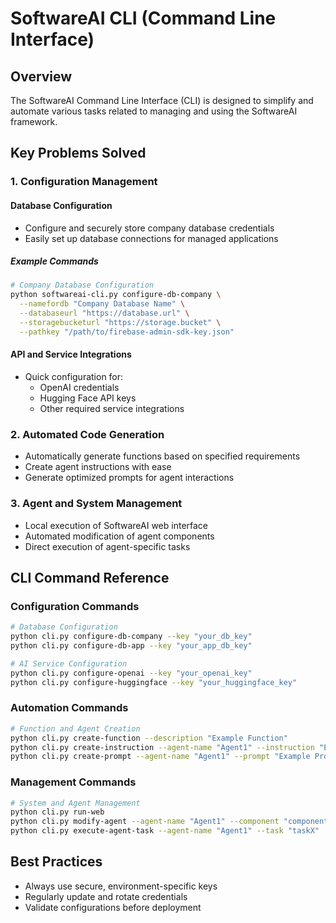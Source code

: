 # SoftwareAI CLI (Command Line Interface)

## Overview

The SoftwareAI Command Line Interface (CLI) is designed to simplify and automate various tasks related to managing and using the SoftwareAI framework.

## Key Problems Solved

### 1. Configuration Management

#### Database Configuration
- Configure and securely store company database credentials
- Easily set up database connections for managed applications

##### Example Commands
```bash
# Company Database Configuration
python softwareai-cli.py configure-db-company \
  --namefordb "Company Database Name" \
  --databaseurl "https://database.url" \
  --storagebucketurl "https://storage.bucket" \
  --pathkey "/path/to/firebase-admin-sdk-key.json"
```

#### API and Service Integrations
- Quick configuration for:
  - OpenAI credentials
  - Hugging Face API keys
  - Other required service integrations

### 2. Automated Code Generation

- Automatically generate functions based on specified requirements
- Create agent instructions with ease
- Generate optimized prompts for agent interactions

### 3. Agent and System Management

- Local execution of SoftwareAI web interface
- Automated modification of agent components
- Direct execution of agent-specific tasks

## CLI Command Reference

### Configuration Commands
```bash
# Database Configuration
python cli.py configure-db-company --key "your_db_key"
python cli.py configure-db-app --key "your_app_db_key"

# AI Service Configuration
python cli.py configure-openai --key "your_openai_key"
python cli.py configure-huggingface --key "your_huggingface_key"
```

### Automation Commands
```bash
# Function and Agent Creation
python cli.py create-function --description "Example Function"
python cli.py create-instruction --agent-name "Agent1" --instruction "Example Instruction"
python cli.py create-prompt --agent-name "Agent1" --prompt "Example Prompt"
```

### Management Commands
```bash
# System and Agent Management
python cli.py run-web
python cli.py modify-agent --agent-name "Agent1" --component "componentX" --new-value "new_value"
python cli.py execute-agent-task --agent-name "Agent1" --task "taskX"
```

## Best Practices

- Always use secure, environment-specific keys
- Regularly update and rotate credentials
- Validate configurations before deployment
